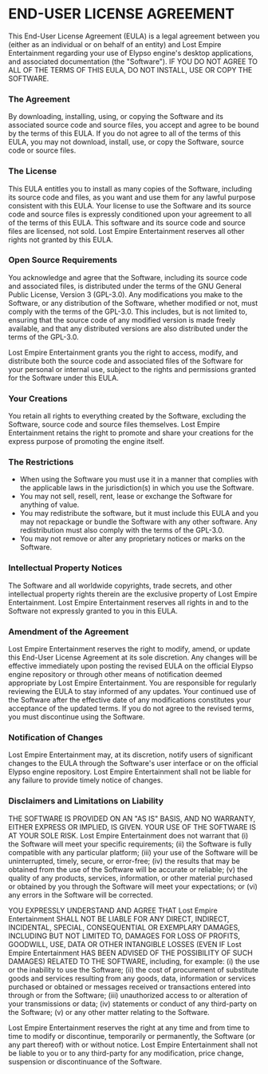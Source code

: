 # END-USER LICENSE AGREEMENT

This End-User License Agreement (EULA) is a legal agreement between you (either as an individual or on behalf of an entity) and Lost Empire Entertainment regarding your use of Elypso engine's desktop applications, and associated documentation (the "Software"). IF YOU DO NOT AGREE TO ALL OF THE TERMS OF THIS EULA, DO NOT INSTALL, USE OR COPY THE SOFTWARE.

### The Agreement

By downloading, installing, using, or copying the Software and its associated source code and source files, you accept and agree to be bound by the terms of this EULA. If you do not agree to all of the terms of this EULA, you may not download, install, use, or copy the Software, source code or source files.

### The License

This EULA entitles you to install as many copies of the Software, including its source code and files, as you want and use them for any lawful purpose consistent with this EULA. Your license to use the Software and its source code and source files is expressly conditioned upon your agreement to all of the terms of this EULA. This software and its source code and source files are licensed, not sold. Lost Empire Entertainment reserves all other rights not granted by this EULA.

### Open Source Requirements

You acknowledge and agree that the Software, including its source code and associated files, is distributed under the terms of the GNU General Public License, Version 3 (GPL-3.0). Any modifications you make to the Software, or any distribution of the Software, whether modified or not, must comply with the terms of the GPL-3.0. This includes, but is not limited to, ensuring that the source code of any modified version is made freely available, and that any distributed versions are also distributed under the terms of the GPL-3.0.

Lost Empire Entertainment grants you the right to access, modify, and distribute both the source code and associated files of the Software for your personal or internal use, subject to the rights and permissions granted for the Software under this EULA.

### Your Creations

You retain all rights to everything created by the Software, excluding the Software, source code and source files themselves. Lost Empire Entertainment retains the right to promote and share your creations for the express purpose of promoting the engine itself.

### The Restrictions

- When using the Software you must use it in a manner that complies with the applicable laws in the jurisdiction(s) in which you use the Software.
- You may not sell, resell, rent, lease or exchange the Software for anything of value.
- You may redistribute the software, but it must include this EULA and you may not repackage or bundle the Software with any other software. Any redistribution must also comply with the terms of the GPL-3.0.
- You may not remove or alter any proprietary notices or marks on the Software.

### Intellectual Property Notices

The Software and all worldwide copyrights, trade secrets, and other intellectual property rights therein are the exclusive property of Lost Empire Entertainment. Lost Empire Entertainment reserves all rights in and to the Software not expressly granted to you in this EULA.

### Amendment of the Agreement

Lost Empire Entertainment reserves the right to modify, amend, or update this End-User License Agreement at its sole discretion. Any changes will be effective immediately upon posting the revised EULA on the official Elypso engine repository or through other means of notification deemed appropriate by Lost Empire Entertainment. You are responsible for regularly reviewing the EULA to stay informed of any updates. Your continued use of the Software after the effective date of any modifications constitutes your acceptance of the updated terms. If you do not agree to the revised terms, you must discontinue using the Software.

### Notification of Changes

Lost Empire Entertainment may, at its discretion, notify users of significant changes to the EULA through the Software's user interface or on the official Elypso engine repository. Lost Empire Entertainment shall not be liable for any failure to provide timely notice of changes.

### Disclaimers and Limitations on Liability

THE SOFTWARE IS PROVIDED ON AN "AS IS" BASIS, AND NO WARRANTY, EITHER EXPRESS OR IMPLIED, IS GIVEN. YOUR USE OF THE SOFTWARE IS AT YOUR SOLE RISK. Lost Empire Entertainment does not warrant that (i) the Software will meet your specific requirements; (ii) the Software is fully compatible with any particular platform; (iii) your use of the Software will be uninterrupted, timely, secure, or error-free; (iv) the results that may be obtained from the use of the Software will be accurate or reliable; (v) the quality of any products, services, information, or other material purchased or obtained by you through the Software will meet your expectations; or (vi) any errors in the Software will be corrected.

YOU EXPRESSLY UNDERSTAND AND AGREE THAT Lost Empire Entertainment SHALL NOT BE LIABLE FOR ANY DIRECT, INDIRECT, INCIDENTAL, SPECIAL, CONSEQUENTIAL OR EXEMPLARY DAMAGES, INCLUDING BUT NOT LIMITED TO, DAMAGES FOR LOSS OF PROFITS, GOODWILL, USE, DATA OR OTHER INTANGIBLE LOSSES (EVEN IF Lost Empire Entertainment HAS BEEN ADVISED OF THE POSSIBILITY OF SUCH DAMAGES) RELATED TO THE SOFTWARE, including, for example: (i) the use or the inability to use the Software; (ii) the cost of procurement of substitute goods and services resulting from any goods, data, information or services purchased or obtained or messages received or transactions entered into through or from the Software; (iii) unauthorized access to or alteration of your transmissions or data; (iv) statements or conduct of any third-party on the Software; (v) or any other matter relating to the Software.

Lost Empire Entertainment reserves the right at any time and from time to time to modify or discontinue, temporarily or permanently, the Software (or any part thereof) with or without notice. Lost Empire Entertainment shall not be liable to you or to any third-party for any modification, price change, suspension or discontinuance of the Software.